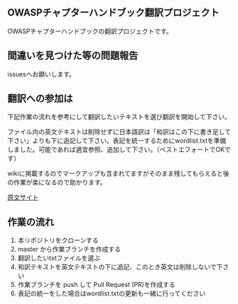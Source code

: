 ## OWASPチャプターハンドブック翻訳プロジェクト

OWASPチャプターハンドブックの翻訳プロジェクトです。

## 間違いを見つけた等の問題報告

issuesへお願いします。

## 翻訳への参加は

下記作業の流れを参考にして翻訳したいテキストを選び翻訳を開始して下さい。

ファイル内の英文テキストは削除せずに日本語訳は「和訳はこの下に書き足して下さい」よりも下に追記して下さい。表記を統一するためにwordlist.txtを準備しました。可能であれば適宜参照、追加して下さい。（ベストエフォートでOKです）

wikiに掲載するのでマークアップも含まれてますがそのまま残してもらえると後の作業が楽になるので助かります。

[原文サイト](https://www.owasp.org/index.php/Chapter_Handbook)

## 作業の流れ

 1. 本リポジトリをクローンする
 2. master から作業ブランチを作成する
 3. 翻訳したいtxtファイルを選ぶ
 4. 和訳テキストを英文テキストの下に追記、このとき英文は削除しないで下さい
 5. 作業ブランチを push して Pull Request (PR)を作成する
 6. 表記の統一をした場合はwordlist.txtの更新も一緒に行ってください
